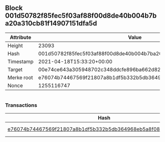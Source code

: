 ## Block 001d50782f85fec5f03af88f00d8de40b004b7ba20a310cb81f14907151dfa5d

Attribute | Value
--- | ---
Height | 23093
Hash | 001d50782f85fec5f03af88f00d8de40b004b7ba20a310cb81f14907151dfa5d
Timestamp | 2021-04-18T15:33:20+00:00
Target | 00e74ce643a305948702c348ddcfe896ba662d82c1a228faf4ad12250f07334e
Merke root | e76074b74467569f21807a8b1df5b332b5db364968eb5a8f08d4f9296aaf1810
Nonce | 1255116747

```

```

### Transactions

Hash | Amount
--- | ---
[e76074b74467569f21807a8b1df5b332b5db364968eb5a8f08d4f9296aaf1810](e76074b74467569f21807a8b1df5b332b5db364968eb5a8f08d4f9296aaf1810.md) | 10.00000000 SKEPTI 
